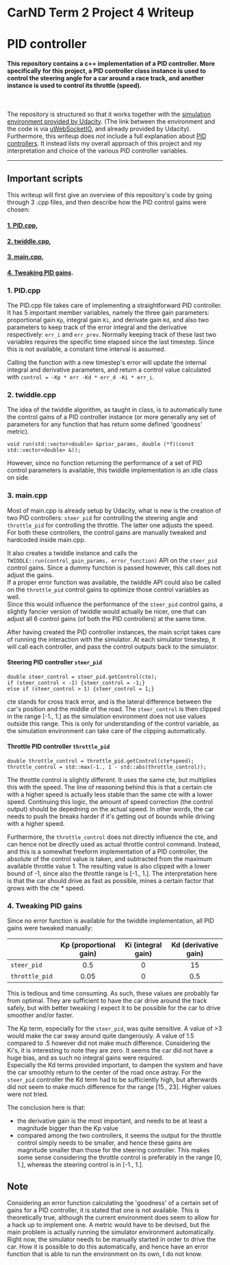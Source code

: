 # **CarND Term 2 Project 4 Writeup** 
# **PID controller** 

#### This repository contains a c++ implementation of a PID controller. More specifically for this project, a PID controller class instance is used to control the steering angle for a car around a race track, and another instance is used to control its throttle (speed).

</br>


The repository is structured so that it works together with the [simulation environment provided by Udacity](https://github.com/udacity/self-driving-car-sim/releases). (The link between the environment and the code is via [uWebSocketIO](https://github.com/uNetworking/uWebSockets), and already provided by Udacity). Furthermore, this writeup does *not* include a full explanation about [PID controllers](https://en.wikipedia.org/wiki/PID_controller). It instead lists my overall approach of this project and my interpretation and choice of the various PID controller variables.

---

## Important scripts

This writeup will first give an overview of this repository's code by going through 3 .cpp files, and then describe how the PID control gains were chosen:

#### [1. PID.cpp](#1.-PID.cpp),
#### [2. twiddle.cpp](#2.-twiddle.cpp),
#### [3. main.cpp](#3.-main.cpp),
#### [4. Tweaking PID gains](#4.-Tweaking-PID-gains).


### 1. PID.cpp

The PID.cpp file takes care of implementing a straightforward PID controller.
It has 5 important member variables, namely the three gain parameters: proportional gain `Kp`, integral gain `Ki`, and derivate gain `Kd`, and also two parameters to keep track of the error integral and the derivative respectively: `err_i` and `err_prev`. Normally keeping track of these last two variables requires the specific time elapsed since the last timestep. Since this is not available, a constant time interval is assumed.

Calling the function with a new timestep's error will update the internal integral and derivative parameters, and return a control value calculated with `control = -Kp * err -Kd * err_d -Ki * err_i`. 

### 2. twiddle.cpp

The idea of the twiddle algorithm, as taught in class, is to automatically tune the control gains of a PID controller instance (or more generally any set of parameters for any function that has return some defined 'goodness' metric).

    void run(std::vector<double> &prior_params, double (*f)(const std::vector<double> &));

However, since no function returning the performance of a set of PID control parameters is available, this twiddle implementation is an idle class on side.

### 3. main.cpp

Most of main.cpp is already setup by Udacity, what is new is the creation of two PID controllers: `steer_pid` for controlling the steering angle and `throttle_pid` for controlling the throttle. The latter one adjusts the speed. For both these controllers, the control gains are manually tweaked and hardcoded inside main.cpp.

It also creates a twiddle instance and calls the `TWIDDLE::run(control_gain_params, error_function)` API on the `steer_pid` control gains. Since a dummy function is passed however, this call does not adjust the gains. <br>
If a proper error function was available, the twiddle API could also be called on the `throttle_pid` control gains to optimize those control variables as well. <br>
Since this would influence the performance of the `steer_pid` control gains, a slightly fancier version of twiddle would actually be nicer, one that can adjust all 6 control gains (of both the PID controllers) at the same time.

After having created the PID controller instances, the main script takes care of running the interaction with the simulator. At each simulator timestep, it will call each controller, and pass the control outputs back to the simulator.

#### Steering PID controller `steer_pid`



    double steer_control = steer_pid.getControl(cte);
    if (steer_control < -1) {steer_control = -1;}
    else if (steer_control > 1) {steer_control = 1;}
    
cte stands for cross track error, and is the lateral difference between the car's position and the middle of the road. The `steer_control` is then clipped in the range [-1., 1.] as the simulation environment does not use values outside this range. This is only for understanding of the control variable, as the simulation environment can take care of the clipping automatically.

#### Throttle PID controller `throttle_pid`

    double throttle_control = throttle_pid.getControl(cte*speed);
    throttle_control = std::max(-1., 1 - std::abs(throttle_control));
    
The throttle control is slightly different. It uses the same cte, but multiplies this with the speed. The line of reasoning behind this is that a certain cte with a higher speed is actually less stable than the same cte with a lower speed. Continuing this logic, the amount of speed correction (the control output) should be depedning on the actual speed. In other words, the car needs to push the breaks harder if it's getting out of bounds while driving with a higher speed.

Furthermore, the `throttle_control` does not directly influence the cte, and can hence not be directly used as actual throttle control command. Instead, and this is a somewhat freeform implementation of a PID controller, the absolute of the control value is taken, and subtracted from the maximum available throttle value 1. The resulting value is also clipped with a lower bound of -1, since also the throttle range is [-1., 1.]. The interpretation here is that the car should drive as fast as possible, mines a certain factor that grows with the cte * speed.



### 4. Tweaking PID gains

Since no error function is available for the twiddle implementation, all PID gains were tweaked manually:

|                | Kp (proportional gain) | Ki (integral gain) | Kd (derivative gain) |
| -------------- |:----------------------:|:------------------:|:--------------------:|
| `steer_pid`    | 0.5                    | 0                  | 15                   |
| `throttle_pid` | 0.05                   | 0                  | 0.5                  |

This is tedious and time consuming. As such, these values are probably far from optimal. They are sufficient to have the car drive around the track safely, but with better tweaking I expect it to be possible for the car to drive smoother and/or faster.

The Kp term, especially for the `steer_pid`, was quite sensitive. A value of >3 would make the car sway around quite dangerously. A value of 1.5 compared to .5 however did not make much difference. 
Considering the Ki's, it is interesting to note they are zero. It seems the car did not have a huge bias, and as such no integral gains were required. <br>
Especially the Kd terms provided important, to dampen the system and have the car smoothly return to the center of the road once astray. For the `steer_pid` controller the Kd term had to be sufficiently high, but afterwards did not seem to make much difference for the range [15., 23]. Higher values were not tried.

The conclusion here is that:
* the derivative gain is the most important, and needs to be at least a magnitude bigger than the Kp value
* compared among the two controllers, it seems the output for the throttle control simply needs to be smaller, and hence these gains are magnitude smaller than those for the steering controller. This makes some sense considering the throttle control is preferably in the range [0, 1.], whereas the steering control is in [-1., 1.].

## Note

Considering an error function calculating the 'goodness' of a certain set of gains for a PID controller, it is stated that one is not available. This is theoretically true, although the current environment does seem to allow for a hack up to implement one. A metric would have to be devised, but the main problem is actually running the simulator environment automatically. Right now, the simulator needs to be manually started in order to drive the car. How it is possible to do this automatically, and hence have an error function that is able to run the environment on its own, I do not know.



